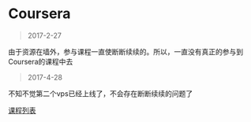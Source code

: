 # Coursera

> 2017-2-27

由于资源在墙外，参与课程一直使断断续续的。所以，一直没有真正的参与到Coursera的课程中去

> 2017-4-28

不知不觉第二个vps已经上线了，不会存在断断续续的问题了

[课程列表](./SUMMARY.md)